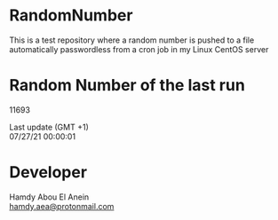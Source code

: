# RandomNumber    
This is a test repository where a random number is pushed to a file automatically passwordless from a cron job in my Linux CentOS server    
# Random Number of the last run   
11693
      
Last update (GMT +1)    
07/27/21 00:00:01
# Developer    
Hamdy Abou El Anein   
hamdy.aea@protonmail.com
